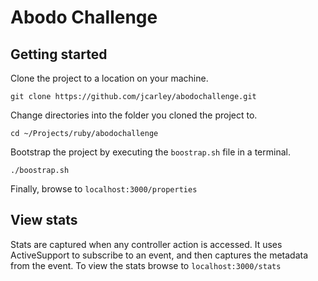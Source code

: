 # Abodo Challenge


## Getting started

Clone the project to a location on your machine.

`git clone https://github.com/jcarley/abodochallenge.git`

Change directories into the folder you cloned the project to.

`cd ~/Projects/ruby/abodochallenge`

Bootstrap the project by executing the `boostrap.sh` file in a terminal.

`./boostrap.sh`

Finally, browse to `localhost:3000/properties`


## View stats

Stats are captured when any controller action is accessed.  It uses
ActiveSupport to subscribe to an event, and then captures the metadata
from the event.  To view the stats browse to `localhost:3000/stats`
